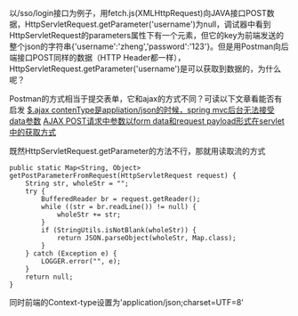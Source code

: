 

以/sso/login接口为例子，用fetch.js(XMLHttpRequest)向JAVA接口POST数据，HttpServletRequest.getParameter('username')为null，调试器中看到HttpServletRequest的parameters属性下有一个元素，但它的key为前端发送的整个json的字符串{'username':'zheng','password':'123'}。但是用Postman向后端接口POST同样的数据（HTTP Header都一样），HttpServletRequest.getParameter('username')是可以获取到数据的，为什么呢？

Postman的方式相当于提交表单，它和ajax的方式不同？可读以下文章看能否有启发
[$.ajax contenType是appliation/json的时候，spring mvc后台无法接受data参数](https://blog.csdn.net/G1248019684/article/details/50850386)
[AJAX POST请求中参数以form data和request payload形式在servlet中的获取方式](https://blog.csdn.net/mhmyqn/article/details/25561535)

既然HttpServletRequest.getParameter的方法不行，那就用读取流的方式
```
public static Map<String, Object> getPostParameterFromRequest(HttpServletRequest request) {
    String str, wholeStr = "";
    try {
        BufferedReader br = request.getReader();
        while ((str = br.readLine()) != null) {
            wholeStr += str;
        }
        if (StringUtils.isNotBlank(wholeStr)) {
            return JSON.parseObject(wholeStr, Map.class);
        }
    } catch (Exception e) {
        LOGGER.error("", e);
    }
    return null;
}
```
同时前端的Context-type设置为'application/json;charset=UTF=8'